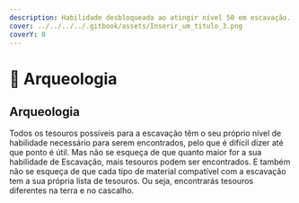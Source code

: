 ```yaml
---
description: Habilidade desbloqueada ao atingir nível 50 em escavação.
cover: ../../../../.gitbook/assets/Inserir_um_titulo_3.png
coverY: 0
---
```


# 🏺 Arqueologia

## Arqueologia&#x20;

Todos os tesouros possíveis para a escavação têm o seu próprio nível de habilidade necessário para serem encontrados, pelo que é difícil dizer até que ponto é útil. Mas não se esqueça de que quanto maior for a sua habilidade de Escavação, mais tesouros podem ser encontrados. E também não se esqueça de que cada tipo de material compatível com a escavação tem a sua própria lista de tesouros. Ou seja, encontrarás tesouros diferentes na terra e no cascalho.







